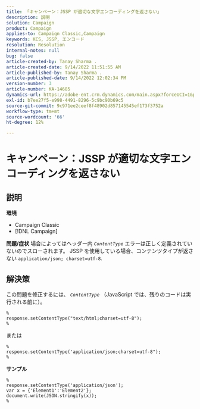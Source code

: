 ```yaml
---
title: 「キャンペーン：JSSP が適切な文字エンコーディングを返さない」
description: 説明
solution: Campaign
product: Campaign
applies-to: Campaign Classic,Campaign
keywords: KCS, JSSP, エンコード
resolution: Resolution
internal-notes: null
bug: false
article-created-by: Tanay Sharma .
article-created-date: 9/14/2022 11:51:55 AM
article-published-by: Tanay Sharma .
article-published-date: 9/14/2022 12:02:34 PM
version-number: 3
article-number: KA-14685
dynamics-url: https://adobe-ent.crm.dynamics.com/main.aspx?forceUCI=1&pagetype=entityrecord&etn=knowledgearticle&id=42acc49e-2334-ed11-9db1-002248086735
exl-id: b7ee27f5-e998-4491-8296-5c9bc90b69c5
source-git-commit: 9c971ee2ceef8f48902d857145545ef173f3752a
workflow-type: tm+mt
source-wordcount: '66'
ht-degree: 12%

---
```


# キャンペーン：JSSP が適切な文字エンコーディングを返さない

## 説明

<b>環境</b>
- Campaign Classic
- [!DNL Campaign]



<b>問題/症状</b>
場合によってはヘッダー内 *`ContentType`* エラーは正しく定義されていないのでスローされます。 JSSP を使用している場合、コンテンツタイプが返さない `application/json; charset=utf-8`.


## 解決策


この問題を修正するには、 *`ContentType`* （JavaScript では、残りのコードは実行される前に）。


```
%
response.setContentType("text/html;charset=utf-8");
%
```




または




```
%
response.setContentType('application/json;charset=utf-8");
%
```


<b>サンプル</b>


```
%
response.setContentType('application/json');
var x = {'Element1':'Element2'};
document.write(JSON.stringify(x));
%
```
